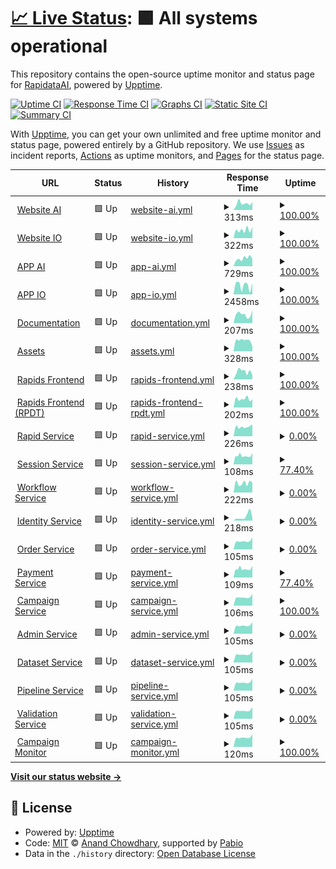 # [📈 Live Status](https://RapidataAI.github.io/upptime): <!--live status--> **🟩 All systems operational**

This repository contains the open-source uptime monitor and status page for [RapidataAI](https://RapidataAI.github.io/upptime), powered by [Upptime](https://github.com/upptime/upptime).

[![Uptime CI](https://github.com/RapidataAI/upptime/workflows/Uptime%20CI/badge.svg)](https://github.com/RapidataAI/upptime/actions?query=workflow%3A%22Uptime+CI%22)
[![Response Time CI](https://github.com/RapidataAI/upptime/workflows/Response%20Time%20CI/badge.svg)](https://github.com/RapidataAI/upptime/actions?query=workflow%3A%22Response+Time+CI%22)
[![Graphs CI](https://github.com/RapidataAI/upptime/workflows/Graphs%20CI/badge.svg)](https://github.com/RapidataAI/upptime/actions?query=workflow%3A%22Graphs+CI%22)
[![Static Site CI](https://github.com/RapidataAI/upptime/workflows/Static%20Site%20CI/badge.svg)](https://github.com/RapidataAI/upptime/actions?query=workflow%3A%22Static+Site+CI%22)
[![Summary CI](https://github.com/RapidataAI/upptime/workflows/Summary%20CI/badge.svg)](https://github.com/RapidataAI/upptime/actions?query=workflow%3A%22Summary+CI%22)

With [Upptime](https://upptime.js.org), you can get your own unlimited and free uptime monitor and status page, powered entirely by a GitHub repository. We use [Issues](https://github.com/RapidataAI/upptime/issues) as incident reports, [Actions](https://github.com/RapidataAI/upptime/actions) as uptime monitors, and [Pages](https://RapidataAI.github.io/upptime) for the status page.

<!--start: status pages-->
<!-- This summary is generated by Upptime (https://github.com/upptime/upptime) -->
<!-- Do not edit this manually, your changes will be overwritten -->
<!-- prettier-ignore -->
| URL | Status | History | Response Time | Uptime |
| --- | ------ | ------- | ------------- | ------ |
| <img alt="" src="https://icons.duckduckgo.com/ip3/www.rapidata.ai.ico" height="13"> [Website AI](https://www.rapidata.ai) | 🟩 Up | [website-ai.yml](https://github.com/RapidataAI/upptime/commits/HEAD/history/website-ai.yml) | <details><summary><img alt="Response time graph" src="./graphs/website-ai/response-time-week.png" height="20"> 313ms</summary><br><a href="https://rapidataai.github.io/upptime/history/website-ai"><img alt="Response time 462" src="https://img.shields.io/endpoint?url=https%3A%2F%2Fraw.githubusercontent.com%2FRapidataAI%2Fupptime%2FHEAD%2Fapi%2Fwebsite-ai%2Fresponse-time.json"></a><br><a href="https://rapidataai.github.io/upptime/history/website-ai"><img alt="24-hour response time 372" src="https://img.shields.io/endpoint?url=https%3A%2F%2Fraw.githubusercontent.com%2FRapidataAI%2Fupptime%2FHEAD%2Fapi%2Fwebsite-ai%2Fresponse-time-day.json"></a><br><a href="https://rapidataai.github.io/upptime/history/website-ai"><img alt="7-day response time 313" src="https://img.shields.io/endpoint?url=https%3A%2F%2Fraw.githubusercontent.com%2FRapidataAI%2Fupptime%2FHEAD%2Fapi%2Fwebsite-ai%2Fresponse-time-week.json"></a><br><a href="https://rapidataai.github.io/upptime/history/website-ai"><img alt="30-day response time 334" src="https://img.shields.io/endpoint?url=https%3A%2F%2Fraw.githubusercontent.com%2FRapidataAI%2Fupptime%2FHEAD%2Fapi%2Fwebsite-ai%2Fresponse-time-month.json"></a><br><a href="https://rapidataai.github.io/upptime/history/website-ai"><img alt="1-year response time 462" src="https://img.shields.io/endpoint?url=https%3A%2F%2Fraw.githubusercontent.com%2FRapidataAI%2Fupptime%2FHEAD%2Fapi%2Fwebsite-ai%2Fresponse-time-year.json"></a></details> | <details><summary><a href="https://rapidataai.github.io/upptime/history/website-ai">100.00%</a></summary><a href="https://rapidataai.github.io/upptime/history/website-ai"><img alt="All-time uptime 99.99%" src="https://img.shields.io/endpoint?url=https%3A%2F%2Fraw.githubusercontent.com%2FRapidataAI%2Fupptime%2FHEAD%2Fapi%2Fwebsite-ai%2Fuptime.json"></a><br><a href="https://rapidataai.github.io/upptime/history/website-ai"><img alt="24-hour uptime 100.00%" src="https://img.shields.io/endpoint?url=https%3A%2F%2Fraw.githubusercontent.com%2FRapidataAI%2Fupptime%2FHEAD%2Fapi%2Fwebsite-ai%2Fuptime-day.json"></a><br><a href="https://rapidataai.github.io/upptime/history/website-ai"><img alt="7-day uptime 100.00%" src="https://img.shields.io/endpoint?url=https%3A%2F%2Fraw.githubusercontent.com%2FRapidataAI%2Fupptime%2FHEAD%2Fapi%2Fwebsite-ai%2Fuptime-week.json"></a><br><a href="https://rapidataai.github.io/upptime/history/website-ai"><img alt="30-day uptime 100.00%" src="https://img.shields.io/endpoint?url=https%3A%2F%2Fraw.githubusercontent.com%2FRapidataAI%2Fupptime%2FHEAD%2Fapi%2Fwebsite-ai%2Fuptime-month.json"></a><br><a href="https://rapidataai.github.io/upptime/history/website-ai"><img alt="1-year uptime 99.99%" src="https://img.shields.io/endpoint?url=https%3A%2F%2Fraw.githubusercontent.com%2FRapidataAI%2Fupptime%2FHEAD%2Fapi%2Fwebsite-ai%2Fuptime-year.json"></a></details>
| <img alt="" src="https://icons.duckduckgo.com/ip3/www.rapidata.io.ico" height="13"> [Website IO](https://www.rapidata.io) | 🟩 Up | [website-io.yml](https://github.com/RapidataAI/upptime/commits/HEAD/history/website-io.yml) | <details><summary><img alt="Response time graph" src="./graphs/website-io/response-time-week.png" height="20"> 322ms</summary><br><a href="https://rapidataai.github.io/upptime/history/website-io"><img alt="Response time 484" src="https://img.shields.io/endpoint?url=https%3A%2F%2Fraw.githubusercontent.com%2FRapidataAI%2Fupptime%2FHEAD%2Fapi%2Fwebsite-io%2Fresponse-time.json"></a><br><a href="https://rapidataai.github.io/upptime/history/website-io"><img alt="24-hour response time 441" src="https://img.shields.io/endpoint?url=https%3A%2F%2Fraw.githubusercontent.com%2FRapidataAI%2Fupptime%2FHEAD%2Fapi%2Fwebsite-io%2Fresponse-time-day.json"></a><br><a href="https://rapidataai.github.io/upptime/history/website-io"><img alt="7-day response time 322" src="https://img.shields.io/endpoint?url=https%3A%2F%2Fraw.githubusercontent.com%2FRapidataAI%2Fupptime%2FHEAD%2Fapi%2Fwebsite-io%2Fresponse-time-week.json"></a><br><a href="https://rapidataai.github.io/upptime/history/website-io"><img alt="30-day response time 371" src="https://img.shields.io/endpoint?url=https%3A%2F%2Fraw.githubusercontent.com%2FRapidataAI%2Fupptime%2FHEAD%2Fapi%2Fwebsite-io%2Fresponse-time-month.json"></a><br><a href="https://rapidataai.github.io/upptime/history/website-io"><img alt="1-year response time 484" src="https://img.shields.io/endpoint?url=https%3A%2F%2Fraw.githubusercontent.com%2FRapidataAI%2Fupptime%2FHEAD%2Fapi%2Fwebsite-io%2Fresponse-time-year.json"></a></details> | <details><summary><a href="https://rapidataai.github.io/upptime/history/website-io">100.00%</a></summary><a href="https://rapidataai.github.io/upptime/history/website-io"><img alt="All-time uptime 99.98%" src="https://img.shields.io/endpoint?url=https%3A%2F%2Fraw.githubusercontent.com%2FRapidataAI%2Fupptime%2FHEAD%2Fapi%2Fwebsite-io%2Fuptime.json"></a><br><a href="https://rapidataai.github.io/upptime/history/website-io"><img alt="24-hour uptime 100.00%" src="https://img.shields.io/endpoint?url=https%3A%2F%2Fraw.githubusercontent.com%2FRapidataAI%2Fupptime%2FHEAD%2Fapi%2Fwebsite-io%2Fuptime-day.json"></a><br><a href="https://rapidataai.github.io/upptime/history/website-io"><img alt="7-day uptime 100.00%" src="https://img.shields.io/endpoint?url=https%3A%2F%2Fraw.githubusercontent.com%2FRapidataAI%2Fupptime%2FHEAD%2Fapi%2Fwebsite-io%2Fuptime-week.json"></a><br><a href="https://rapidataai.github.io/upptime/history/website-io"><img alt="30-day uptime 100.00%" src="https://img.shields.io/endpoint?url=https%3A%2F%2Fraw.githubusercontent.com%2FRapidataAI%2Fupptime%2FHEAD%2Fapi%2Fwebsite-io%2Fuptime-month.json"></a><br><a href="https://rapidataai.github.io/upptime/history/website-io"><img alt="1-year uptime 99.98%" src="https://img.shields.io/endpoint?url=https%3A%2F%2Fraw.githubusercontent.com%2FRapidataAI%2Fupptime%2FHEAD%2Fapi%2Fwebsite-io%2Fuptime-year.json"></a></details>
| <img alt="" src="https://icons.duckduckgo.com/ip3/app.rapidata.ai.ico" height="13"> [APP AI](https://app.rapidata.ai) | 🟩 Up | [app-ai.yml](https://github.com/RapidataAI/upptime/commits/HEAD/history/app-ai.yml) | <details><summary><img alt="Response time graph" src="./graphs/app-ai/response-time-week.png" height="20"> 729ms</summary><br><a href="https://rapidataai.github.io/upptime/history/app-ai"><img alt="Response time 482" src="https://img.shields.io/endpoint?url=https%3A%2F%2Fraw.githubusercontent.com%2FRapidataAI%2Fupptime%2FHEAD%2Fapi%2Fapp-ai%2Fresponse-time.json"></a><br><a href="https://rapidataai.github.io/upptime/history/app-ai"><img alt="24-hour response time 687" src="https://img.shields.io/endpoint?url=https%3A%2F%2Fraw.githubusercontent.com%2FRapidataAI%2Fupptime%2FHEAD%2Fapi%2Fapp-ai%2Fresponse-time-day.json"></a><br><a href="https://rapidataai.github.io/upptime/history/app-ai"><img alt="7-day response time 729" src="https://img.shields.io/endpoint?url=https%3A%2F%2Fraw.githubusercontent.com%2FRapidataAI%2Fupptime%2FHEAD%2Fapi%2Fapp-ai%2Fresponse-time-week.json"></a><br><a href="https://rapidataai.github.io/upptime/history/app-ai"><img alt="30-day response time 744" src="https://img.shields.io/endpoint?url=https%3A%2F%2Fraw.githubusercontent.com%2FRapidataAI%2Fupptime%2FHEAD%2Fapi%2Fapp-ai%2Fresponse-time-month.json"></a><br><a href="https://rapidataai.github.io/upptime/history/app-ai"><img alt="1-year response time 482" src="https://img.shields.io/endpoint?url=https%3A%2F%2Fraw.githubusercontent.com%2FRapidataAI%2Fupptime%2FHEAD%2Fapi%2Fapp-ai%2Fresponse-time-year.json"></a></details> | <details><summary><a href="https://rapidataai.github.io/upptime/history/app-ai">100.00%</a></summary><a href="https://rapidataai.github.io/upptime/history/app-ai"><img alt="All-time uptime 99.99%" src="https://img.shields.io/endpoint?url=https%3A%2F%2Fraw.githubusercontent.com%2FRapidataAI%2Fupptime%2FHEAD%2Fapi%2Fapp-ai%2Fuptime.json"></a><br><a href="https://rapidataai.github.io/upptime/history/app-ai"><img alt="24-hour uptime 100.00%" src="https://img.shields.io/endpoint?url=https%3A%2F%2Fraw.githubusercontent.com%2FRapidataAI%2Fupptime%2FHEAD%2Fapi%2Fapp-ai%2Fuptime-day.json"></a><br><a href="https://rapidataai.github.io/upptime/history/app-ai"><img alt="7-day uptime 100.00%" src="https://img.shields.io/endpoint?url=https%3A%2F%2Fraw.githubusercontent.com%2FRapidataAI%2Fupptime%2FHEAD%2Fapi%2Fapp-ai%2Fuptime-week.json"></a><br><a href="https://rapidataai.github.io/upptime/history/app-ai"><img alt="30-day uptime 100.00%" src="https://img.shields.io/endpoint?url=https%3A%2F%2Fraw.githubusercontent.com%2FRapidataAI%2Fupptime%2FHEAD%2Fapi%2Fapp-ai%2Fuptime-month.json"></a><br><a href="https://rapidataai.github.io/upptime/history/app-ai"><img alt="1-year uptime 99.99%" src="https://img.shields.io/endpoint?url=https%3A%2F%2Fraw.githubusercontent.com%2FRapidataAI%2Fupptime%2FHEAD%2Fapi%2Fapp-ai%2Fuptime-year.json"></a></details>
| <img alt="" src="https://icons.duckduckgo.com/ip3/app.rapidata.io.ico" height="13"> [APP IO](https://app.rapidata.io) | 🟩 Up | [app-io.yml](https://github.com/RapidataAI/upptime/commits/HEAD/history/app-io.yml) | <details><summary><img alt="Response time graph" src="./graphs/app-io/response-time-week.png" height="20"> 2458ms</summary><br><a href="https://rapidataai.github.io/upptime/history/app-io"><img alt="Response time 1295" src="https://img.shields.io/endpoint?url=https%3A%2F%2Fraw.githubusercontent.com%2FRapidataAI%2Fupptime%2FHEAD%2Fapi%2Fapp-io%2Fresponse-time.json"></a><br><a href="https://rapidataai.github.io/upptime/history/app-io"><img alt="24-hour response time 3072" src="https://img.shields.io/endpoint?url=https%3A%2F%2Fraw.githubusercontent.com%2FRapidataAI%2Fupptime%2FHEAD%2Fapi%2Fapp-io%2Fresponse-time-day.json"></a><br><a href="https://rapidataai.github.io/upptime/history/app-io"><img alt="7-day response time 2458" src="https://img.shields.io/endpoint?url=https%3A%2F%2Fraw.githubusercontent.com%2FRapidataAI%2Fupptime%2FHEAD%2Fapi%2Fapp-io%2Fresponse-time-week.json"></a><br><a href="https://rapidataai.github.io/upptime/history/app-io"><img alt="30-day response time 2730" src="https://img.shields.io/endpoint?url=https%3A%2F%2Fraw.githubusercontent.com%2FRapidataAI%2Fupptime%2FHEAD%2Fapi%2Fapp-io%2Fresponse-time-month.json"></a><br><a href="https://rapidataai.github.io/upptime/history/app-io"><img alt="1-year response time 1295" src="https://img.shields.io/endpoint?url=https%3A%2F%2Fraw.githubusercontent.com%2FRapidataAI%2Fupptime%2FHEAD%2Fapi%2Fapp-io%2Fresponse-time-year.json"></a></details> | <details><summary><a href="https://rapidataai.github.io/upptime/history/app-io">100.00%</a></summary><a href="https://rapidataai.github.io/upptime/history/app-io"><img alt="All-time uptime 100.00%" src="https://img.shields.io/endpoint?url=https%3A%2F%2Fraw.githubusercontent.com%2FRapidataAI%2Fupptime%2FHEAD%2Fapi%2Fapp-io%2Fuptime.json"></a><br><a href="https://rapidataai.github.io/upptime/history/app-io"><img alt="24-hour uptime 100.00%" src="https://img.shields.io/endpoint?url=https%3A%2F%2Fraw.githubusercontent.com%2FRapidataAI%2Fupptime%2FHEAD%2Fapi%2Fapp-io%2Fuptime-day.json"></a><br><a href="https://rapidataai.github.io/upptime/history/app-io"><img alt="7-day uptime 100.00%" src="https://img.shields.io/endpoint?url=https%3A%2F%2Fraw.githubusercontent.com%2FRapidataAI%2Fupptime%2FHEAD%2Fapi%2Fapp-io%2Fuptime-week.json"></a><br><a href="https://rapidataai.github.io/upptime/history/app-io"><img alt="30-day uptime 100.00%" src="https://img.shields.io/endpoint?url=https%3A%2F%2Fraw.githubusercontent.com%2FRapidataAI%2Fupptime%2FHEAD%2Fapi%2Fapp-io%2Fuptime-month.json"></a><br><a href="https://rapidataai.github.io/upptime/history/app-io"><img alt="1-year uptime 100.00%" src="https://img.shields.io/endpoint?url=https%3A%2F%2Fraw.githubusercontent.com%2FRapidataAI%2Fupptime%2FHEAD%2Fapi%2Fapp-io%2Fuptime-year.json"></a></details>
| <img alt="" src="https://icons.duckduckgo.com/ip3/docs.rapidata.ai.ico" height="13"> [Documentation](https://docs.rapidata.ai) | 🟩 Up | [documentation.yml](https://github.com/RapidataAI/upptime/commits/HEAD/history/documentation.yml) | <details><summary><img alt="Response time graph" src="./graphs/documentation/response-time-week.png" height="20"> 207ms</summary><br><a href="https://rapidataai.github.io/upptime/history/documentation"><img alt="Response time 212" src="https://img.shields.io/endpoint?url=https%3A%2F%2Fraw.githubusercontent.com%2FRapidataAI%2Fupptime%2FHEAD%2Fapi%2Fdocumentation%2Fresponse-time.json"></a><br><a href="https://rapidataai.github.io/upptime/history/documentation"><img alt="24-hour response time 299" src="https://img.shields.io/endpoint?url=https%3A%2F%2Fraw.githubusercontent.com%2FRapidataAI%2Fupptime%2FHEAD%2Fapi%2Fdocumentation%2Fresponse-time-day.json"></a><br><a href="https://rapidataai.github.io/upptime/history/documentation"><img alt="7-day response time 207" src="https://img.shields.io/endpoint?url=https%3A%2F%2Fraw.githubusercontent.com%2FRapidataAI%2Fupptime%2FHEAD%2Fapi%2Fdocumentation%2Fresponse-time-week.json"></a><br><a href="https://rapidataai.github.io/upptime/history/documentation"><img alt="30-day response time 197" src="https://img.shields.io/endpoint?url=https%3A%2F%2Fraw.githubusercontent.com%2FRapidataAI%2Fupptime%2FHEAD%2Fapi%2Fdocumentation%2Fresponse-time-month.json"></a><br><a href="https://rapidataai.github.io/upptime/history/documentation"><img alt="1-year response time 212" src="https://img.shields.io/endpoint?url=https%3A%2F%2Fraw.githubusercontent.com%2FRapidataAI%2Fupptime%2FHEAD%2Fapi%2Fdocumentation%2Fresponse-time-year.json"></a></details> | <details><summary><a href="https://rapidataai.github.io/upptime/history/documentation">100.00%</a></summary><a href="https://rapidataai.github.io/upptime/history/documentation"><img alt="All-time uptime 100.00%" src="https://img.shields.io/endpoint?url=https%3A%2F%2Fraw.githubusercontent.com%2FRapidataAI%2Fupptime%2FHEAD%2Fapi%2Fdocumentation%2Fuptime.json"></a><br><a href="https://rapidataai.github.io/upptime/history/documentation"><img alt="24-hour uptime 100.00%" src="https://img.shields.io/endpoint?url=https%3A%2F%2Fraw.githubusercontent.com%2FRapidataAI%2Fupptime%2FHEAD%2Fapi%2Fdocumentation%2Fuptime-day.json"></a><br><a href="https://rapidataai.github.io/upptime/history/documentation"><img alt="7-day uptime 100.00%" src="https://img.shields.io/endpoint?url=https%3A%2F%2Fraw.githubusercontent.com%2FRapidataAI%2Fupptime%2FHEAD%2Fapi%2Fdocumentation%2Fuptime-week.json"></a><br><a href="https://rapidataai.github.io/upptime/history/documentation"><img alt="30-day uptime 100.00%" src="https://img.shields.io/endpoint?url=https%3A%2F%2Fraw.githubusercontent.com%2FRapidataAI%2Fupptime%2FHEAD%2Fapi%2Fdocumentation%2Fuptime-month.json"></a><br><a href="https://rapidataai.github.io/upptime/history/documentation"><img alt="1-year uptime 100.00%" src="https://img.shields.io/endpoint?url=https%3A%2F%2Fraw.githubusercontent.com%2FRapidataAI%2Fupptime%2FHEAD%2Fapi%2Fdocumentation%2Fuptime-year.json"></a></details>
| <img alt="" src="https://icons.duckduckgo.com/ip3/assets.rapidata.ai.ico" height="13"> [Assets](https://assets.rapidata.ai) | 🟩 Up | [assets.yml](https://github.com/RapidataAI/upptime/commits/HEAD/history/assets.yml) | <details><summary><img alt="Response time graph" src="./graphs/assets/response-time-week.png" height="20"> 328ms</summary><br><a href="https://rapidataai.github.io/upptime/history/assets"><img alt="Response time 316" src="https://img.shields.io/endpoint?url=https%3A%2F%2Fraw.githubusercontent.com%2FRapidataAI%2Fupptime%2FHEAD%2Fapi%2Fassets%2Fresponse-time.json"></a><br><a href="https://rapidataai.github.io/upptime/history/assets"><img alt="24-hour response time 140" src="https://img.shields.io/endpoint?url=https%3A%2F%2Fraw.githubusercontent.com%2FRapidataAI%2Fupptime%2FHEAD%2Fapi%2Fassets%2Fresponse-time-day.json"></a><br><a href="https://rapidataai.github.io/upptime/history/assets"><img alt="7-day response time 328" src="https://img.shields.io/endpoint?url=https%3A%2F%2Fraw.githubusercontent.com%2FRapidataAI%2Fupptime%2FHEAD%2Fapi%2Fassets%2Fresponse-time-week.json"></a><br><a href="https://rapidataai.github.io/upptime/history/assets"><img alt="30-day response time 297" src="https://img.shields.io/endpoint?url=https%3A%2F%2Fraw.githubusercontent.com%2FRapidataAI%2Fupptime%2FHEAD%2Fapi%2Fassets%2Fresponse-time-month.json"></a><br><a href="https://rapidataai.github.io/upptime/history/assets"><img alt="1-year response time 316" src="https://img.shields.io/endpoint?url=https%3A%2F%2Fraw.githubusercontent.com%2FRapidataAI%2Fupptime%2FHEAD%2Fapi%2Fassets%2Fresponse-time-year.json"></a></details> | <details><summary><a href="https://rapidataai.github.io/upptime/history/assets">100.00%</a></summary><a href="https://rapidataai.github.io/upptime/history/assets"><img alt="All-time uptime 100.00%" src="https://img.shields.io/endpoint?url=https%3A%2F%2Fraw.githubusercontent.com%2FRapidataAI%2Fupptime%2FHEAD%2Fapi%2Fassets%2Fuptime.json"></a><br><a href="https://rapidataai.github.io/upptime/history/assets"><img alt="24-hour uptime 100.00%" src="https://img.shields.io/endpoint?url=https%3A%2F%2Fraw.githubusercontent.com%2FRapidataAI%2Fupptime%2FHEAD%2Fapi%2Fassets%2Fuptime-day.json"></a><br><a href="https://rapidataai.github.io/upptime/history/assets"><img alt="7-day uptime 100.00%" src="https://img.shields.io/endpoint?url=https%3A%2F%2Fraw.githubusercontent.com%2FRapidataAI%2Fupptime%2FHEAD%2Fapi%2Fassets%2Fuptime-week.json"></a><br><a href="https://rapidataai.github.io/upptime/history/assets"><img alt="30-day uptime 100.00%" src="https://img.shields.io/endpoint?url=https%3A%2F%2Fraw.githubusercontent.com%2FRapidataAI%2Fupptime%2FHEAD%2Fapi%2Fassets%2Fuptime-month.json"></a><br><a href="https://rapidataai.github.io/upptime/history/assets"><img alt="1-year uptime 100.00%" src="https://img.shields.io/endpoint?url=https%3A%2F%2Fraw.githubusercontent.com%2FRapidataAI%2Fupptime%2FHEAD%2Fapi%2Fassets%2Fuptime-year.json"></a></details>
| <img alt="" src="https://icons.duckduckgo.com/ip3/rapids.rapidata.ai.ico" height="13"> [Rapids Frontend](https://rapids.rapidata.ai/rapid) | 🟩 Up | [rapids-frontend.yml](https://github.com/RapidataAI/upptime/commits/HEAD/history/rapids-frontend.yml) | <details><summary><img alt="Response time graph" src="./graphs/rapids-frontend/response-time-week.png" height="20"> 238ms</summary><br><a href="https://rapidataai.github.io/upptime/history/rapids-frontend"><img alt="Response time 319" src="https://img.shields.io/endpoint?url=https%3A%2F%2Fraw.githubusercontent.com%2FRapidataAI%2Fupptime%2FHEAD%2Fapi%2Frapids-frontend%2Fresponse-time.json"></a><br><a href="https://rapidataai.github.io/upptime/history/rapids-frontend"><img alt="24-hour response time 132" src="https://img.shields.io/endpoint?url=https%3A%2F%2Fraw.githubusercontent.com%2FRapidataAI%2Fupptime%2FHEAD%2Fapi%2Frapids-frontend%2Fresponse-time-day.json"></a><br><a href="https://rapidataai.github.io/upptime/history/rapids-frontend"><img alt="7-day response time 238" src="https://img.shields.io/endpoint?url=https%3A%2F%2Fraw.githubusercontent.com%2FRapidataAI%2Fupptime%2FHEAD%2Fapi%2Frapids-frontend%2Fresponse-time-week.json"></a><br><a href="https://rapidataai.github.io/upptime/history/rapids-frontend"><img alt="30-day response time 242" src="https://img.shields.io/endpoint?url=https%3A%2F%2Fraw.githubusercontent.com%2FRapidataAI%2Fupptime%2FHEAD%2Fapi%2Frapids-frontend%2Fresponse-time-month.json"></a><br><a href="https://rapidataai.github.io/upptime/history/rapids-frontend"><img alt="1-year response time 319" src="https://img.shields.io/endpoint?url=https%3A%2F%2Fraw.githubusercontent.com%2FRapidataAI%2Fupptime%2FHEAD%2Fapi%2Frapids-frontend%2Fresponse-time-year.json"></a></details> | <details><summary><a href="https://rapidataai.github.io/upptime/history/rapids-frontend">100.00%</a></summary><a href="https://rapidataai.github.io/upptime/history/rapids-frontend"><img alt="All-time uptime 100.00%" src="https://img.shields.io/endpoint?url=https%3A%2F%2Fraw.githubusercontent.com%2FRapidataAI%2Fupptime%2FHEAD%2Fapi%2Frapids-frontend%2Fuptime.json"></a><br><a href="https://rapidataai.github.io/upptime/history/rapids-frontend"><img alt="24-hour uptime 100.00%" src="https://img.shields.io/endpoint?url=https%3A%2F%2Fraw.githubusercontent.com%2FRapidataAI%2Fupptime%2FHEAD%2Fapi%2Frapids-frontend%2Fuptime-day.json"></a><br><a href="https://rapidataai.github.io/upptime/history/rapids-frontend"><img alt="7-day uptime 100.00%" src="https://img.shields.io/endpoint?url=https%3A%2F%2Fraw.githubusercontent.com%2FRapidataAI%2Fupptime%2FHEAD%2Fapi%2Frapids-frontend%2Fuptime-week.json"></a><br><a href="https://rapidataai.github.io/upptime/history/rapids-frontend"><img alt="30-day uptime 100.00%" src="https://img.shields.io/endpoint?url=https%3A%2F%2Fraw.githubusercontent.com%2FRapidataAI%2Fupptime%2FHEAD%2Fapi%2Frapids-frontend%2Fuptime-month.json"></a><br><a href="https://rapidataai.github.io/upptime/history/rapids-frontend"><img alt="1-year uptime 100.00%" src="https://img.shields.io/endpoint?url=https%3A%2F%2Fraw.githubusercontent.com%2FRapidataAI%2Fupptime%2FHEAD%2Fapi%2Frapids-frontend%2Fuptime-year.json"></a></details>
| <img alt="" src="https://icons.duckduckgo.com/ip3/rapids.rpdt.net.ico" height="13"> [Rapids Frontend (RPDT)](https://rapids.rpdt.net/rapid) | 🟩 Up | [rapids-frontend-rpdt.yml](https://github.com/RapidataAI/upptime/commits/HEAD/history/rapids-frontend-rpdt.yml) | <details><summary><img alt="Response time graph" src="./graphs/rapids-frontend-rpdt/response-time-week.png" height="20"> 202ms</summary><br><a href="https://rapidataai.github.io/upptime/history/rapids-frontend-rpdt"><img alt="Response time 226" src="https://img.shields.io/endpoint?url=https%3A%2F%2Fraw.githubusercontent.com%2FRapidataAI%2Fupptime%2FHEAD%2Fapi%2Frapids-frontend-rpdt%2Fresponse-time.json"></a><br><a href="https://rapidataai.github.io/upptime/history/rapids-frontend-rpdt"><img alt="24-hour response time 194" src="https://img.shields.io/endpoint?url=https%3A%2F%2Fraw.githubusercontent.com%2FRapidataAI%2Fupptime%2FHEAD%2Fapi%2Frapids-frontend-rpdt%2Fresponse-time-day.json"></a><br><a href="https://rapidataai.github.io/upptime/history/rapids-frontend-rpdt"><img alt="7-day response time 202" src="https://img.shields.io/endpoint?url=https%3A%2F%2Fraw.githubusercontent.com%2FRapidataAI%2Fupptime%2FHEAD%2Fapi%2Frapids-frontend-rpdt%2Fresponse-time-week.json"></a><br><a href="https://rapidataai.github.io/upptime/history/rapids-frontend-rpdt"><img alt="30-day response time 201" src="https://img.shields.io/endpoint?url=https%3A%2F%2Fraw.githubusercontent.com%2FRapidataAI%2Fupptime%2FHEAD%2Fapi%2Frapids-frontend-rpdt%2Fresponse-time-month.json"></a><br><a href="https://rapidataai.github.io/upptime/history/rapids-frontend-rpdt"><img alt="1-year response time 226" src="https://img.shields.io/endpoint?url=https%3A%2F%2Fraw.githubusercontent.com%2FRapidataAI%2Fupptime%2FHEAD%2Fapi%2Frapids-frontend-rpdt%2Fresponse-time-year.json"></a></details> | <details><summary><a href="https://rapidataai.github.io/upptime/history/rapids-frontend-rpdt">100.00%</a></summary><a href="https://rapidataai.github.io/upptime/history/rapids-frontend-rpdt"><img alt="All-time uptime 100.00%" src="https://img.shields.io/endpoint?url=https%3A%2F%2Fraw.githubusercontent.com%2FRapidataAI%2Fupptime%2FHEAD%2Fapi%2Frapids-frontend-rpdt%2Fuptime.json"></a><br><a href="https://rapidataai.github.io/upptime/history/rapids-frontend-rpdt"><img alt="24-hour uptime 100.00%" src="https://img.shields.io/endpoint?url=https%3A%2F%2Fraw.githubusercontent.com%2FRapidataAI%2Fupptime%2FHEAD%2Fapi%2Frapids-frontend-rpdt%2Fuptime-day.json"></a><br><a href="https://rapidataai.github.io/upptime/history/rapids-frontend-rpdt"><img alt="7-day uptime 100.00%" src="https://img.shields.io/endpoint?url=https%3A%2F%2Fraw.githubusercontent.com%2FRapidataAI%2Fupptime%2FHEAD%2Fapi%2Frapids-frontend-rpdt%2Fuptime-week.json"></a><br><a href="https://rapidataai.github.io/upptime/history/rapids-frontend-rpdt"><img alt="30-day uptime 100.00%" src="https://img.shields.io/endpoint?url=https%3A%2F%2Fraw.githubusercontent.com%2FRapidataAI%2Fupptime%2FHEAD%2Fapi%2Frapids-frontend-rpdt%2Fuptime-month.json"></a><br><a href="https://rapidataai.github.io/upptime/history/rapids-frontend-rpdt"><img alt="1-year uptime 100.00%" src="https://img.shields.io/endpoint?url=https%3A%2F%2Fraw.githubusercontent.com%2FRapidataAI%2Fupptime%2FHEAD%2Fapi%2Frapids-frontend-rpdt%2Fuptime-year.json"></a></details>
| <img alt="" src="https://icons.duckduckgo.com/ip3/api.rpdt.net.ico" height="13"> [Rapid Service](https://api.rpdt.net/Rapid/health) | 🟩 Up | [rapid-service.yml](https://github.com/RapidataAI/upptime/commits/HEAD/history/rapid-service.yml) | <details><summary><img alt="Response time graph" src="./graphs/rapid-service/response-time-week.png" height="20"> 226ms</summary><br><a href="https://rapidataai.github.io/upptime/history/rapid-service"><img alt="Response time 409" src="https://img.shields.io/endpoint?url=https%3A%2F%2Fraw.githubusercontent.com%2FRapidataAI%2Fupptime%2FHEAD%2Fapi%2Frapid-service%2Fresponse-time.json"></a><br><a href="https://rapidataai.github.io/upptime/history/rapid-service"><img alt="24-hour response time 280" src="https://img.shields.io/endpoint?url=https%3A%2F%2Fraw.githubusercontent.com%2FRapidataAI%2Fupptime%2FHEAD%2Fapi%2Frapid-service%2Fresponse-time-day.json"></a><br><a href="https://rapidataai.github.io/upptime/history/rapid-service"><img alt="7-day response time 226" src="https://img.shields.io/endpoint?url=https%3A%2F%2Fraw.githubusercontent.com%2FRapidataAI%2Fupptime%2FHEAD%2Fapi%2Frapid-service%2Fresponse-time-week.json"></a><br><a href="https://rapidataai.github.io/upptime/history/rapid-service"><img alt="30-day response time 232" src="https://img.shields.io/endpoint?url=https%3A%2F%2Fraw.githubusercontent.com%2FRapidataAI%2Fupptime%2FHEAD%2Fapi%2Frapid-service%2Fresponse-time-month.json"></a><br><a href="https://rapidataai.github.io/upptime/history/rapid-service"><img alt="1-year response time 409" src="https://img.shields.io/endpoint?url=https%3A%2F%2Fraw.githubusercontent.com%2FRapidataAI%2Fupptime%2FHEAD%2Fapi%2Frapid-service%2Fresponse-time-year.json"></a></details> | <details><summary><a href="https://rapidataai.github.io/upptime/history/rapid-service">0.00%</a></summary><a href="https://rapidataai.github.io/upptime/history/rapid-service"><img alt="All-time uptime 78.35%" src="https://img.shields.io/endpoint?url=https%3A%2F%2Fraw.githubusercontent.com%2FRapidataAI%2Fupptime%2FHEAD%2Fapi%2Frapid-service%2Fuptime.json"></a><br><a href="https://rapidataai.github.io/upptime/history/rapid-service"><img alt="24-hour uptime 0.00%" src="https://img.shields.io/endpoint?url=https%3A%2F%2Fraw.githubusercontent.com%2FRapidataAI%2Fupptime%2FHEAD%2Fapi%2Frapid-service%2Fuptime-day.json"></a><br><a href="https://rapidataai.github.io/upptime/history/rapid-service"><img alt="7-day uptime 0.00%" src="https://img.shields.io/endpoint?url=https%3A%2F%2Fraw.githubusercontent.com%2FRapidataAI%2Fupptime%2FHEAD%2Fapi%2Frapid-service%2Fuptime-week.json"></a><br><a href="https://rapidataai.github.io/upptime/history/rapid-service"><img alt="30-day uptime 9.45%" src="https://img.shields.io/endpoint?url=https%3A%2F%2Fraw.githubusercontent.com%2FRapidataAI%2Fupptime%2FHEAD%2Fapi%2Frapid-service%2Fuptime-month.json"></a><br><a href="https://rapidataai.github.io/upptime/history/rapid-service"><img alt="1-year uptime 78.35%" src="https://img.shields.io/endpoint?url=https%3A%2F%2Fraw.githubusercontent.com%2FRapidataAI%2Fupptime%2FHEAD%2Fapi%2Frapid-service%2Fuptime-year.json"></a></details>
| <img alt="" src="https://icons.duckduckgo.com/ip3/api.rpdt.net.ico" height="13"> [Session Service](https://api.rpdt.net/Session/health) | 🟩 Up | [session-service.yml](https://github.com/RapidataAI/upptime/commits/HEAD/history/session-service.yml) | <details><summary><img alt="Response time graph" src="./graphs/session-service/response-time-week.png" height="20"> 108ms</summary><br><a href="https://rapidataai.github.io/upptime/history/session-service"><img alt="Response time 182" src="https://img.shields.io/endpoint?url=https%3A%2F%2Fraw.githubusercontent.com%2FRapidataAI%2Fupptime%2FHEAD%2Fapi%2Fsession-service%2Fresponse-time.json"></a><br><a href="https://rapidataai.github.io/upptime/history/session-service"><img alt="24-hour response time 145" src="https://img.shields.io/endpoint?url=https%3A%2F%2Fraw.githubusercontent.com%2FRapidataAI%2Fupptime%2FHEAD%2Fapi%2Fsession-service%2Fresponse-time-day.json"></a><br><a href="https://rapidataai.github.io/upptime/history/session-service"><img alt="7-day response time 108" src="https://img.shields.io/endpoint?url=https%3A%2F%2Fraw.githubusercontent.com%2FRapidataAI%2Fupptime%2FHEAD%2Fapi%2Fsession-service%2Fresponse-time-week.json"></a><br><a href="https://rapidataai.github.io/upptime/history/session-service"><img alt="30-day response time 110" src="https://img.shields.io/endpoint?url=https%3A%2F%2Fraw.githubusercontent.com%2FRapidataAI%2Fupptime%2FHEAD%2Fapi%2Fsession-service%2Fresponse-time-month.json"></a><br><a href="https://rapidataai.github.io/upptime/history/session-service"><img alt="1-year response time 182" src="https://img.shields.io/endpoint?url=https%3A%2F%2Fraw.githubusercontent.com%2FRapidataAI%2Fupptime%2FHEAD%2Fapi%2Fsession-service%2Fresponse-time-year.json"></a></details> | <details><summary><a href="https://rapidataai.github.io/upptime/history/session-service">77.40%</a></summary><a href="https://rapidataai.github.io/upptime/history/session-service"><img alt="All-time uptime 82.63%" src="https://img.shields.io/endpoint?url=https%3A%2F%2Fraw.githubusercontent.com%2FRapidataAI%2Fupptime%2FHEAD%2Fapi%2Fsession-service%2Fuptime.json"></a><br><a href="https://rapidataai.github.io/upptime/history/session-service"><img alt="24-hour uptime 100.00%" src="https://img.shields.io/endpoint?url=https%3A%2F%2Fraw.githubusercontent.com%2FRapidataAI%2Fupptime%2FHEAD%2Fapi%2Fsession-service%2Fuptime-day.json"></a><br><a href="https://rapidataai.github.io/upptime/history/session-service"><img alt="7-day uptime 77.40%" src="https://img.shields.io/endpoint?url=https%3A%2F%2Fraw.githubusercontent.com%2FRapidataAI%2Fupptime%2FHEAD%2Fapi%2Fsession-service%2Fuptime-week.json"></a><br><a href="https://rapidataai.github.io/upptime/history/session-service"><img alt="30-day uptime 27.26%" src="https://img.shields.io/endpoint?url=https%3A%2F%2Fraw.githubusercontent.com%2FRapidataAI%2Fupptime%2FHEAD%2Fapi%2Fsession-service%2Fuptime-month.json"></a><br><a href="https://rapidataai.github.io/upptime/history/session-service"><img alt="1-year uptime 82.63%" src="https://img.shields.io/endpoint?url=https%3A%2F%2Fraw.githubusercontent.com%2FRapidataAI%2Fupptime%2FHEAD%2Fapi%2Fsession-service%2Fuptime-year.json"></a></details>
| <img alt="" src="https://icons.duckduckgo.com/ip3/api.rapidata.ai.ico" height="13"> [Workflow Service](https://api.rapidata.ai/Workflow/health) | 🟩 Up | [workflow-service.yml](https://github.com/RapidataAI/upptime/commits/HEAD/history/workflow-service.yml) | <details><summary><img alt="Response time graph" src="./graphs/workflow-service/response-time-week.png" height="20"> 222ms</summary><br><a href="https://rapidataai.github.io/upptime/history/workflow-service"><img alt="Response time 383" src="https://img.shields.io/endpoint?url=https%3A%2F%2Fraw.githubusercontent.com%2FRapidataAI%2Fupptime%2FHEAD%2Fapi%2Fworkflow-service%2Fresponse-time.json"></a><br><a href="https://rapidataai.github.io/upptime/history/workflow-service"><img alt="24-hour response time 227" src="https://img.shields.io/endpoint?url=https%3A%2F%2Fraw.githubusercontent.com%2FRapidataAI%2Fupptime%2FHEAD%2Fapi%2Fworkflow-service%2Fresponse-time-day.json"></a><br><a href="https://rapidataai.github.io/upptime/history/workflow-service"><img alt="7-day response time 222" src="https://img.shields.io/endpoint?url=https%3A%2F%2Fraw.githubusercontent.com%2FRapidataAI%2Fupptime%2FHEAD%2Fapi%2Fworkflow-service%2Fresponse-time-week.json"></a><br><a href="https://rapidataai.github.io/upptime/history/workflow-service"><img alt="30-day response time 246" src="https://img.shields.io/endpoint?url=https%3A%2F%2Fraw.githubusercontent.com%2FRapidataAI%2Fupptime%2FHEAD%2Fapi%2Fworkflow-service%2Fresponse-time-month.json"></a><br><a href="https://rapidataai.github.io/upptime/history/workflow-service"><img alt="1-year response time 383" src="https://img.shields.io/endpoint?url=https%3A%2F%2Fraw.githubusercontent.com%2FRapidataAI%2Fupptime%2FHEAD%2Fapi%2Fworkflow-service%2Fresponse-time-year.json"></a></details> | <details><summary><a href="https://rapidataai.github.io/upptime/history/workflow-service">0.00%</a></summary><a href="https://rapidataai.github.io/upptime/history/workflow-service"><img alt="All-time uptime 78.37%" src="https://img.shields.io/endpoint?url=https%3A%2F%2Fraw.githubusercontent.com%2FRapidataAI%2Fupptime%2FHEAD%2Fapi%2Fworkflow-service%2Fuptime.json"></a><br><a href="https://rapidataai.github.io/upptime/history/workflow-service"><img alt="24-hour uptime 0.00%" src="https://img.shields.io/endpoint?url=https%3A%2F%2Fraw.githubusercontent.com%2FRapidataAI%2Fupptime%2FHEAD%2Fapi%2Fworkflow-service%2Fuptime-day.json"></a><br><a href="https://rapidataai.github.io/upptime/history/workflow-service"><img alt="7-day uptime 0.00%" src="https://img.shields.io/endpoint?url=https%3A%2F%2Fraw.githubusercontent.com%2FRapidataAI%2Fupptime%2FHEAD%2Fapi%2Fworkflow-service%2Fuptime-week.json"></a><br><a href="https://rapidataai.github.io/upptime/history/workflow-service"><img alt="30-day uptime 9.45%" src="https://img.shields.io/endpoint?url=https%3A%2F%2Fraw.githubusercontent.com%2FRapidataAI%2Fupptime%2FHEAD%2Fapi%2Fworkflow-service%2Fuptime-month.json"></a><br><a href="https://rapidataai.github.io/upptime/history/workflow-service"><img alt="1-year uptime 78.37%" src="https://img.shields.io/endpoint?url=https%3A%2F%2Fraw.githubusercontent.com%2FRapidataAI%2Fupptime%2FHEAD%2Fapi%2Fworkflow-service%2Fuptime-year.json"></a></details>
| <img alt="" src="https://icons.duckduckgo.com/ip3/api.rapidata.ai.ico" height="13"> [Identity Service](https://api.rapidata.ai/Identity/health) | 🟩 Up | [identity-service.yml](https://github.com/RapidataAI/upptime/commits/HEAD/history/identity-service.yml) | <details><summary><img alt="Response time graph" src="./graphs/identity-service/response-time-week.png" height="20"> 218ms</summary><br><a href="https://rapidataai.github.io/upptime/history/identity-service"><img alt="Response time 162" src="https://img.shields.io/endpoint?url=https%3A%2F%2Fraw.githubusercontent.com%2FRapidataAI%2Fupptime%2FHEAD%2Fapi%2Fidentity-service%2Fresponse-time.json"></a><br><a href="https://rapidataai.github.io/upptime/history/identity-service"><img alt="24-hour response time 150" src="https://img.shields.io/endpoint?url=https%3A%2F%2Fraw.githubusercontent.com%2FRapidataAI%2Fupptime%2FHEAD%2Fapi%2Fidentity-service%2Fresponse-time-day.json"></a><br><a href="https://rapidataai.github.io/upptime/history/identity-service"><img alt="7-day response time 218" src="https://img.shields.io/endpoint?url=https%3A%2F%2Fraw.githubusercontent.com%2FRapidataAI%2Fupptime%2FHEAD%2Fapi%2Fidentity-service%2Fresponse-time-week.json"></a><br><a href="https://rapidataai.github.io/upptime/history/identity-service"><img alt="30-day response time 191" src="https://img.shields.io/endpoint?url=https%3A%2F%2Fraw.githubusercontent.com%2FRapidataAI%2Fupptime%2FHEAD%2Fapi%2Fidentity-service%2Fresponse-time-month.json"></a><br><a href="https://rapidataai.github.io/upptime/history/identity-service"><img alt="1-year response time 162" src="https://img.shields.io/endpoint?url=https%3A%2F%2Fraw.githubusercontent.com%2FRapidataAI%2Fupptime%2FHEAD%2Fapi%2Fidentity-service%2Fresponse-time-year.json"></a></details> | <details><summary><a href="https://rapidataai.github.io/upptime/history/identity-service">0.00%</a></summary><a href="https://rapidataai.github.io/upptime/history/identity-service"><img alt="All-time uptime 78.37%" src="https://img.shields.io/endpoint?url=https%3A%2F%2Fraw.githubusercontent.com%2FRapidataAI%2Fupptime%2FHEAD%2Fapi%2Fidentity-service%2Fuptime.json"></a><br><a href="https://rapidataai.github.io/upptime/history/identity-service"><img alt="24-hour uptime 0.00%" src="https://img.shields.io/endpoint?url=https%3A%2F%2Fraw.githubusercontent.com%2FRapidataAI%2Fupptime%2FHEAD%2Fapi%2Fidentity-service%2Fuptime-day.json"></a><br><a href="https://rapidataai.github.io/upptime/history/identity-service"><img alt="7-day uptime 0.00%" src="https://img.shields.io/endpoint?url=https%3A%2F%2Fraw.githubusercontent.com%2FRapidataAI%2Fupptime%2FHEAD%2Fapi%2Fidentity-service%2Fuptime-week.json"></a><br><a href="https://rapidataai.github.io/upptime/history/identity-service"><img alt="30-day uptime 9.45%" src="https://img.shields.io/endpoint?url=https%3A%2F%2Fraw.githubusercontent.com%2FRapidataAI%2Fupptime%2FHEAD%2Fapi%2Fidentity-service%2Fuptime-month.json"></a><br><a href="https://rapidataai.github.io/upptime/history/identity-service"><img alt="1-year uptime 78.37%" src="https://img.shields.io/endpoint?url=https%3A%2F%2Fraw.githubusercontent.com%2FRapidataAI%2Fupptime%2FHEAD%2Fapi%2Fidentity-service%2Fuptime-year.json"></a></details>
| <img alt="" src="https://icons.duckduckgo.com/ip3/api.rapidata.ai.ico" height="13"> [Order Service](https://api.rapidata.ai/Order/health) | 🟩 Up | [order-service.yml](https://github.com/RapidataAI/upptime/commits/HEAD/history/order-service.yml) | <details><summary><img alt="Response time graph" src="./graphs/order-service/response-time-week.png" height="20"> 105ms</summary><br><a href="https://rapidataai.github.io/upptime/history/order-service"><img alt="Response time 116" src="https://img.shields.io/endpoint?url=https%3A%2F%2Fraw.githubusercontent.com%2FRapidataAI%2Fupptime%2FHEAD%2Fapi%2Forder-service%2Fresponse-time.json"></a><br><a href="https://rapidataai.github.io/upptime/history/order-service"><img alt="24-hour response time 148" src="https://img.shields.io/endpoint?url=https%3A%2F%2Fraw.githubusercontent.com%2FRapidataAI%2Fupptime%2FHEAD%2Fapi%2Forder-service%2Fresponse-time-day.json"></a><br><a href="https://rapidataai.github.io/upptime/history/order-service"><img alt="7-day response time 105" src="https://img.shields.io/endpoint?url=https%3A%2F%2Fraw.githubusercontent.com%2FRapidataAI%2Fupptime%2FHEAD%2Fapi%2Forder-service%2Fresponse-time-week.json"></a><br><a href="https://rapidataai.github.io/upptime/history/order-service"><img alt="30-day response time 110" src="https://img.shields.io/endpoint?url=https%3A%2F%2Fraw.githubusercontent.com%2FRapidataAI%2Fupptime%2FHEAD%2Fapi%2Forder-service%2Fresponse-time-month.json"></a><br><a href="https://rapidataai.github.io/upptime/history/order-service"><img alt="1-year response time 116" src="https://img.shields.io/endpoint?url=https%3A%2F%2Fraw.githubusercontent.com%2FRapidataAI%2Fupptime%2FHEAD%2Fapi%2Forder-service%2Fresponse-time-year.json"></a></details> | <details><summary><a href="https://rapidataai.github.io/upptime/history/order-service">0.00%</a></summary><a href="https://rapidataai.github.io/upptime/history/order-service"><img alt="All-time uptime 78.35%" src="https://img.shields.io/endpoint?url=https%3A%2F%2Fraw.githubusercontent.com%2FRapidataAI%2Fupptime%2FHEAD%2Fapi%2Forder-service%2Fuptime.json"></a><br><a href="https://rapidataai.github.io/upptime/history/order-service"><img alt="24-hour uptime 0.00%" src="https://img.shields.io/endpoint?url=https%3A%2F%2Fraw.githubusercontent.com%2FRapidataAI%2Fupptime%2FHEAD%2Fapi%2Forder-service%2Fuptime-day.json"></a><br><a href="https://rapidataai.github.io/upptime/history/order-service"><img alt="7-day uptime 0.00%" src="https://img.shields.io/endpoint?url=https%3A%2F%2Fraw.githubusercontent.com%2FRapidataAI%2Fupptime%2FHEAD%2Fapi%2Forder-service%2Fuptime-week.json"></a><br><a href="https://rapidataai.github.io/upptime/history/order-service"><img alt="30-day uptime 9.45%" src="https://img.shields.io/endpoint?url=https%3A%2F%2Fraw.githubusercontent.com%2FRapidataAI%2Fupptime%2FHEAD%2Fapi%2Forder-service%2Fuptime-month.json"></a><br><a href="https://rapidataai.github.io/upptime/history/order-service"><img alt="1-year uptime 78.35%" src="https://img.shields.io/endpoint?url=https%3A%2F%2Fraw.githubusercontent.com%2FRapidataAI%2Fupptime%2FHEAD%2Fapi%2Forder-service%2Fuptime-year.json"></a></details>
| <img alt="" src="https://icons.duckduckgo.com/ip3/api.rapidata.ai.ico" height="13"> [Payment Service](https://api.rapidata.ai/Payment/health) | 🟩 Up | [payment-service.yml](https://github.com/RapidataAI/upptime/commits/HEAD/history/payment-service.yml) | <details><summary><img alt="Response time graph" src="./graphs/payment-service/response-time-week.png" height="20"> 109ms</summary><br><a href="https://rapidataai.github.io/upptime/history/payment-service"><img alt="Response time 116" src="https://img.shields.io/endpoint?url=https%3A%2F%2Fraw.githubusercontent.com%2FRapidataAI%2Fupptime%2FHEAD%2Fapi%2Fpayment-service%2Fresponse-time.json"></a><br><a href="https://rapidataai.github.io/upptime/history/payment-service"><img alt="24-hour response time 146" src="https://img.shields.io/endpoint?url=https%3A%2F%2Fraw.githubusercontent.com%2FRapidataAI%2Fupptime%2FHEAD%2Fapi%2Fpayment-service%2Fresponse-time-day.json"></a><br><a href="https://rapidataai.github.io/upptime/history/payment-service"><img alt="7-day response time 109" src="https://img.shields.io/endpoint?url=https%3A%2F%2Fraw.githubusercontent.com%2FRapidataAI%2Fupptime%2FHEAD%2Fapi%2Fpayment-service%2Fresponse-time-week.json"></a><br><a href="https://rapidataai.github.io/upptime/history/payment-service"><img alt="30-day response time 111" src="https://img.shields.io/endpoint?url=https%3A%2F%2Fraw.githubusercontent.com%2FRapidataAI%2Fupptime%2FHEAD%2Fapi%2Fpayment-service%2Fresponse-time-month.json"></a><br><a href="https://rapidataai.github.io/upptime/history/payment-service"><img alt="1-year response time 116" src="https://img.shields.io/endpoint?url=https%3A%2F%2Fraw.githubusercontent.com%2FRapidataAI%2Fupptime%2FHEAD%2Fapi%2Fpayment-service%2Fresponse-time-year.json"></a></details> | <details><summary><a href="https://rapidataai.github.io/upptime/history/payment-service">77.40%</a></summary><a href="https://rapidataai.github.io/upptime/history/payment-service"><img alt="All-time uptime 82.63%" src="https://img.shields.io/endpoint?url=https%3A%2F%2Fraw.githubusercontent.com%2FRapidataAI%2Fupptime%2FHEAD%2Fapi%2Fpayment-service%2Fuptime.json"></a><br><a href="https://rapidataai.github.io/upptime/history/payment-service"><img alt="24-hour uptime 100.00%" src="https://img.shields.io/endpoint?url=https%3A%2F%2Fraw.githubusercontent.com%2FRapidataAI%2Fupptime%2FHEAD%2Fapi%2Fpayment-service%2Fuptime-day.json"></a><br><a href="https://rapidataai.github.io/upptime/history/payment-service"><img alt="7-day uptime 77.40%" src="https://img.shields.io/endpoint?url=https%3A%2F%2Fraw.githubusercontent.com%2FRapidataAI%2Fupptime%2FHEAD%2Fapi%2Fpayment-service%2Fuptime-week.json"></a><br><a href="https://rapidataai.github.io/upptime/history/payment-service"><img alt="30-day uptime 27.26%" src="https://img.shields.io/endpoint?url=https%3A%2F%2Fraw.githubusercontent.com%2FRapidataAI%2Fupptime%2FHEAD%2Fapi%2Fpayment-service%2Fuptime-month.json"></a><br><a href="https://rapidataai.github.io/upptime/history/payment-service"><img alt="1-year uptime 82.63%" src="https://img.shields.io/endpoint?url=https%3A%2F%2Fraw.githubusercontent.com%2FRapidataAI%2Fupptime%2FHEAD%2Fapi%2Fpayment-service%2Fuptime-year.json"></a></details>
| <img alt="" src="https://icons.duckduckgo.com/ip3/api.rapidata.ai.ico" height="13"> [Campaign Service](https://api.rapidata.ai/Campaign/health) | 🟩 Up | [campaign-service.yml](https://github.com/RapidataAI/upptime/commits/HEAD/history/campaign-service.yml) | <details><summary><img alt="Response time graph" src="./graphs/campaign-service/response-time-week.png" height="20"> 106ms</summary><br><a href="https://rapidataai.github.io/upptime/history/campaign-service"><img alt="Response time 116" src="https://img.shields.io/endpoint?url=https%3A%2F%2Fraw.githubusercontent.com%2FRapidataAI%2Fupptime%2FHEAD%2Fapi%2Fcampaign-service%2Fresponse-time.json"></a><br><a href="https://rapidataai.github.io/upptime/history/campaign-service"><img alt="24-hour response time 146" src="https://img.shields.io/endpoint?url=https%3A%2F%2Fraw.githubusercontent.com%2FRapidataAI%2Fupptime%2FHEAD%2Fapi%2Fcampaign-service%2Fresponse-time-day.json"></a><br><a href="https://rapidataai.github.io/upptime/history/campaign-service"><img alt="7-day response time 106" src="https://img.shields.io/endpoint?url=https%3A%2F%2Fraw.githubusercontent.com%2FRapidataAI%2Fupptime%2FHEAD%2Fapi%2Fcampaign-service%2Fresponse-time-week.json"></a><br><a href="https://rapidataai.github.io/upptime/history/campaign-service"><img alt="30-day response time 110" src="https://img.shields.io/endpoint?url=https%3A%2F%2Fraw.githubusercontent.com%2FRapidataAI%2Fupptime%2FHEAD%2Fapi%2Fcampaign-service%2Fresponse-time-month.json"></a><br><a href="https://rapidataai.github.io/upptime/history/campaign-service"><img alt="1-year response time 116" src="https://img.shields.io/endpoint?url=https%3A%2F%2Fraw.githubusercontent.com%2FRapidataAI%2Fupptime%2FHEAD%2Fapi%2Fcampaign-service%2Fresponse-time-year.json"></a></details> | <details><summary><a href="https://rapidataai.github.io/upptime/history/campaign-service">100.00%</a></summary><a href="https://rapidataai.github.io/upptime/history/campaign-service"><img alt="All-time uptime 88.18%" src="https://img.shields.io/endpoint?url=https%3A%2F%2Fraw.githubusercontent.com%2FRapidataAI%2Fupptime%2FHEAD%2Fapi%2Fcampaign-service%2Fuptime.json"></a><br><a href="https://rapidataai.github.io/upptime/history/campaign-service"><img alt="24-hour uptime 100.00%" src="https://img.shields.io/endpoint?url=https%3A%2F%2Fraw.githubusercontent.com%2FRapidataAI%2Fupptime%2FHEAD%2Fapi%2Fcampaign-service%2Fuptime-day.json"></a><br><a href="https://rapidataai.github.io/upptime/history/campaign-service"><img alt="7-day uptime 100.00%" src="https://img.shields.io/endpoint?url=https%3A%2F%2Fraw.githubusercontent.com%2FRapidataAI%2Fupptime%2FHEAD%2Fapi%2Fcampaign-service%2Fuptime-week.json"></a><br><a href="https://rapidataai.github.io/upptime/history/campaign-service"><img alt="30-day uptime 50.54%" src="https://img.shields.io/endpoint?url=https%3A%2F%2Fraw.githubusercontent.com%2FRapidataAI%2Fupptime%2FHEAD%2Fapi%2Fcampaign-service%2Fuptime-month.json"></a><br><a href="https://rapidataai.github.io/upptime/history/campaign-service"><img alt="1-year uptime 88.18%" src="https://img.shields.io/endpoint?url=https%3A%2F%2Fraw.githubusercontent.com%2FRapidataAI%2Fupptime%2FHEAD%2Fapi%2Fcampaign-service%2Fuptime-year.json"></a></details>
| <img alt="" src="https://icons.duckduckgo.com/ip3/api.rapidata.ai.ico" height="13"> [Admin Service](https://api.rapidata.ai/Admin/health) | 🟩 Up | [admin-service.yml](https://github.com/RapidataAI/upptime/commits/HEAD/history/admin-service.yml) | <details><summary><img alt="Response time graph" src="./graphs/admin-service/response-time-week.png" height="20"> 105ms</summary><br><a href="https://rapidataai.github.io/upptime/history/admin-service"><img alt="Response time 116" src="https://img.shields.io/endpoint?url=https%3A%2F%2Fraw.githubusercontent.com%2FRapidataAI%2Fupptime%2FHEAD%2Fapi%2Fadmin-service%2Fresponse-time.json"></a><br><a href="https://rapidataai.github.io/upptime/history/admin-service"><img alt="24-hour response time 146" src="https://img.shields.io/endpoint?url=https%3A%2F%2Fraw.githubusercontent.com%2FRapidataAI%2Fupptime%2FHEAD%2Fapi%2Fadmin-service%2Fresponse-time-day.json"></a><br><a href="https://rapidataai.github.io/upptime/history/admin-service"><img alt="7-day response time 105" src="https://img.shields.io/endpoint?url=https%3A%2F%2Fraw.githubusercontent.com%2FRapidataAI%2Fupptime%2FHEAD%2Fapi%2Fadmin-service%2Fresponse-time-week.json"></a><br><a href="https://rapidataai.github.io/upptime/history/admin-service"><img alt="30-day response time 111" src="https://img.shields.io/endpoint?url=https%3A%2F%2Fraw.githubusercontent.com%2FRapidataAI%2Fupptime%2FHEAD%2Fapi%2Fadmin-service%2Fresponse-time-month.json"></a><br><a href="https://rapidataai.github.io/upptime/history/admin-service"><img alt="1-year response time 116" src="https://img.shields.io/endpoint?url=https%3A%2F%2Fraw.githubusercontent.com%2FRapidataAI%2Fupptime%2FHEAD%2Fapi%2Fadmin-service%2Fresponse-time-year.json"></a></details> | <details><summary><a href="https://rapidataai.github.io/upptime/history/admin-service">0.00%</a></summary><a href="https://rapidataai.github.io/upptime/history/admin-service"><img alt="All-time uptime 78.38%" src="https://img.shields.io/endpoint?url=https%3A%2F%2Fraw.githubusercontent.com%2FRapidataAI%2Fupptime%2FHEAD%2Fapi%2Fadmin-service%2Fuptime.json"></a><br><a href="https://rapidataai.github.io/upptime/history/admin-service"><img alt="24-hour uptime 0.00%" src="https://img.shields.io/endpoint?url=https%3A%2F%2Fraw.githubusercontent.com%2FRapidataAI%2Fupptime%2FHEAD%2Fapi%2Fadmin-service%2Fuptime-day.json"></a><br><a href="https://rapidataai.github.io/upptime/history/admin-service"><img alt="7-day uptime 0.00%" src="https://img.shields.io/endpoint?url=https%3A%2F%2Fraw.githubusercontent.com%2FRapidataAI%2Fupptime%2FHEAD%2Fapi%2Fadmin-service%2Fuptime-week.json"></a><br><a href="https://rapidataai.github.io/upptime/history/admin-service"><img alt="30-day uptime 9.45%" src="https://img.shields.io/endpoint?url=https%3A%2F%2Fraw.githubusercontent.com%2FRapidataAI%2Fupptime%2FHEAD%2Fapi%2Fadmin-service%2Fuptime-month.json"></a><br><a href="https://rapidataai.github.io/upptime/history/admin-service"><img alt="1-year uptime 78.38%" src="https://img.shields.io/endpoint?url=https%3A%2F%2Fraw.githubusercontent.com%2FRapidataAI%2Fupptime%2FHEAD%2Fapi%2Fadmin-service%2Fuptime-year.json"></a></details>
| <img alt="" src="https://icons.duckduckgo.com/ip3/api.rapidata.ai.ico" height="13"> [Dataset Service](https://api.rapidata.ai/Dataset/health) | 🟩 Up | [dataset-service.yml](https://github.com/RapidataAI/upptime/commits/HEAD/history/dataset-service.yml) | <details><summary><img alt="Response time graph" src="./graphs/dataset-service/response-time-week.png" height="20"> 105ms</summary><br><a href="https://rapidataai.github.io/upptime/history/dataset-service"><img alt="Response time 116" src="https://img.shields.io/endpoint?url=https%3A%2F%2Fraw.githubusercontent.com%2FRapidataAI%2Fupptime%2FHEAD%2Fapi%2Fdataset-service%2Fresponse-time.json"></a><br><a href="https://rapidataai.github.io/upptime/history/dataset-service"><img alt="24-hour response time 146" src="https://img.shields.io/endpoint?url=https%3A%2F%2Fraw.githubusercontent.com%2FRapidataAI%2Fupptime%2FHEAD%2Fapi%2Fdataset-service%2Fresponse-time-day.json"></a><br><a href="https://rapidataai.github.io/upptime/history/dataset-service"><img alt="7-day response time 105" src="https://img.shields.io/endpoint?url=https%3A%2F%2Fraw.githubusercontent.com%2FRapidataAI%2Fupptime%2FHEAD%2Fapi%2Fdataset-service%2Fresponse-time-week.json"></a><br><a href="https://rapidataai.github.io/upptime/history/dataset-service"><img alt="30-day response time 111" src="https://img.shields.io/endpoint?url=https%3A%2F%2Fraw.githubusercontent.com%2FRapidataAI%2Fupptime%2FHEAD%2Fapi%2Fdataset-service%2Fresponse-time-month.json"></a><br><a href="https://rapidataai.github.io/upptime/history/dataset-service"><img alt="1-year response time 116" src="https://img.shields.io/endpoint?url=https%3A%2F%2Fraw.githubusercontent.com%2FRapidataAI%2Fupptime%2FHEAD%2Fapi%2Fdataset-service%2Fresponse-time-year.json"></a></details> | <details><summary><a href="https://rapidataai.github.io/upptime/history/dataset-service">0.00%</a></summary><a href="https://rapidataai.github.io/upptime/history/dataset-service"><img alt="All-time uptime 78.38%" src="https://img.shields.io/endpoint?url=https%3A%2F%2Fraw.githubusercontent.com%2FRapidataAI%2Fupptime%2FHEAD%2Fapi%2Fdataset-service%2Fuptime.json"></a><br><a href="https://rapidataai.github.io/upptime/history/dataset-service"><img alt="24-hour uptime 0.00%" src="https://img.shields.io/endpoint?url=https%3A%2F%2Fraw.githubusercontent.com%2FRapidataAI%2Fupptime%2FHEAD%2Fapi%2Fdataset-service%2Fuptime-day.json"></a><br><a href="https://rapidataai.github.io/upptime/history/dataset-service"><img alt="7-day uptime 0.00%" src="https://img.shields.io/endpoint?url=https%3A%2F%2Fraw.githubusercontent.com%2FRapidataAI%2Fupptime%2FHEAD%2Fapi%2Fdataset-service%2Fuptime-week.json"></a><br><a href="https://rapidataai.github.io/upptime/history/dataset-service"><img alt="30-day uptime 9.45%" src="https://img.shields.io/endpoint?url=https%3A%2F%2Fraw.githubusercontent.com%2FRapidataAI%2Fupptime%2FHEAD%2Fapi%2Fdataset-service%2Fuptime-month.json"></a><br><a href="https://rapidataai.github.io/upptime/history/dataset-service"><img alt="1-year uptime 78.38%" src="https://img.shields.io/endpoint?url=https%3A%2F%2Fraw.githubusercontent.com%2FRapidataAI%2Fupptime%2FHEAD%2Fapi%2Fdataset-service%2Fuptime-year.json"></a></details>
| <img alt="" src="https://icons.duckduckgo.com/ip3/api.rapidata.ai.ico" height="13"> [Pipeline Service](https://api.rapidata.ai/Pipeline/health) | 🟩 Up | [pipeline-service.yml](https://github.com/RapidataAI/upptime/commits/HEAD/history/pipeline-service.yml) | <details><summary><img alt="Response time graph" src="./graphs/pipeline-service/response-time-week.png" height="20"> 105ms</summary><br><a href="https://rapidataai.github.io/upptime/history/pipeline-service"><img alt="Response time 116" src="https://img.shields.io/endpoint?url=https%3A%2F%2Fraw.githubusercontent.com%2FRapidataAI%2Fupptime%2FHEAD%2Fapi%2Fpipeline-service%2Fresponse-time.json"></a><br><a href="https://rapidataai.github.io/upptime/history/pipeline-service"><img alt="24-hour response time 150" src="https://img.shields.io/endpoint?url=https%3A%2F%2Fraw.githubusercontent.com%2FRapidataAI%2Fupptime%2FHEAD%2Fapi%2Fpipeline-service%2Fresponse-time-day.json"></a><br><a href="https://rapidataai.github.io/upptime/history/pipeline-service"><img alt="7-day response time 105" src="https://img.shields.io/endpoint?url=https%3A%2F%2Fraw.githubusercontent.com%2FRapidataAI%2Fupptime%2FHEAD%2Fapi%2Fpipeline-service%2Fresponse-time-week.json"></a><br><a href="https://rapidataai.github.io/upptime/history/pipeline-service"><img alt="30-day response time 111" src="https://img.shields.io/endpoint?url=https%3A%2F%2Fraw.githubusercontent.com%2FRapidataAI%2Fupptime%2FHEAD%2Fapi%2Fpipeline-service%2Fresponse-time-month.json"></a><br><a href="https://rapidataai.github.io/upptime/history/pipeline-service"><img alt="1-year response time 116" src="https://img.shields.io/endpoint?url=https%3A%2F%2Fraw.githubusercontent.com%2FRapidataAI%2Fupptime%2FHEAD%2Fapi%2Fpipeline-service%2Fresponse-time-year.json"></a></details> | <details><summary><a href="https://rapidataai.github.io/upptime/history/pipeline-service">0.00%</a></summary><a href="https://rapidataai.github.io/upptime/history/pipeline-service"><img alt="All-time uptime 78.38%" src="https://img.shields.io/endpoint?url=https%3A%2F%2Fraw.githubusercontent.com%2FRapidataAI%2Fupptime%2FHEAD%2Fapi%2Fpipeline-service%2Fuptime.json"></a><br><a href="https://rapidataai.github.io/upptime/history/pipeline-service"><img alt="24-hour uptime 0.00%" src="https://img.shields.io/endpoint?url=https%3A%2F%2Fraw.githubusercontent.com%2FRapidataAI%2Fupptime%2FHEAD%2Fapi%2Fpipeline-service%2Fuptime-day.json"></a><br><a href="https://rapidataai.github.io/upptime/history/pipeline-service"><img alt="7-day uptime 0.00%" src="https://img.shields.io/endpoint?url=https%3A%2F%2Fraw.githubusercontent.com%2FRapidataAI%2Fupptime%2FHEAD%2Fapi%2Fpipeline-service%2Fuptime-week.json"></a><br><a href="https://rapidataai.github.io/upptime/history/pipeline-service"><img alt="30-day uptime 9.45%" src="https://img.shields.io/endpoint?url=https%3A%2F%2Fraw.githubusercontent.com%2FRapidataAI%2Fupptime%2FHEAD%2Fapi%2Fpipeline-service%2Fuptime-month.json"></a><br><a href="https://rapidataai.github.io/upptime/history/pipeline-service"><img alt="1-year uptime 78.38%" src="https://img.shields.io/endpoint?url=https%3A%2F%2Fraw.githubusercontent.com%2FRapidataAI%2Fupptime%2FHEAD%2Fapi%2Fpipeline-service%2Fuptime-year.json"></a></details>
| <img alt="" src="https://icons.duckduckgo.com/ip3/api.rapidata.ai.ico" height="13"> [Validation Service](https://api.rapidata.ai/Validation/health) | 🟩 Up | [validation-service.yml](https://github.com/RapidataAI/upptime/commits/HEAD/history/validation-service.yml) | <details><summary><img alt="Response time graph" src="./graphs/validation-service/response-time-week.png" height="20"> 105ms</summary><br><a href="https://rapidataai.github.io/upptime/history/validation-service"><img alt="Response time 115" src="https://img.shields.io/endpoint?url=https%3A%2F%2Fraw.githubusercontent.com%2FRapidataAI%2Fupptime%2FHEAD%2Fapi%2Fvalidation-service%2Fresponse-time.json"></a><br><a href="https://rapidataai.github.io/upptime/history/validation-service"><img alt="24-hour response time 147" src="https://img.shields.io/endpoint?url=https%3A%2F%2Fraw.githubusercontent.com%2FRapidataAI%2Fupptime%2FHEAD%2Fapi%2Fvalidation-service%2Fresponse-time-day.json"></a><br><a href="https://rapidataai.github.io/upptime/history/validation-service"><img alt="7-day response time 105" src="https://img.shields.io/endpoint?url=https%3A%2F%2Fraw.githubusercontent.com%2FRapidataAI%2Fupptime%2FHEAD%2Fapi%2Fvalidation-service%2Fresponse-time-week.json"></a><br><a href="https://rapidataai.github.io/upptime/history/validation-service"><img alt="30-day response time 110" src="https://img.shields.io/endpoint?url=https%3A%2F%2Fraw.githubusercontent.com%2FRapidataAI%2Fupptime%2FHEAD%2Fapi%2Fvalidation-service%2Fresponse-time-month.json"></a><br><a href="https://rapidataai.github.io/upptime/history/validation-service"><img alt="1-year response time 115" src="https://img.shields.io/endpoint?url=https%3A%2F%2Fraw.githubusercontent.com%2FRapidataAI%2Fupptime%2FHEAD%2Fapi%2Fvalidation-service%2Fresponse-time-year.json"></a></details> | <details><summary><a href="https://rapidataai.github.io/upptime/history/validation-service">0.00%</a></summary><a href="https://rapidataai.github.io/upptime/history/validation-service"><img alt="All-time uptime 77.18%" src="https://img.shields.io/endpoint?url=https%3A%2F%2Fraw.githubusercontent.com%2FRapidataAI%2Fupptime%2FHEAD%2Fapi%2Fvalidation-service%2Fuptime.json"></a><br><a href="https://rapidataai.github.io/upptime/history/validation-service"><img alt="24-hour uptime 0.00%" src="https://img.shields.io/endpoint?url=https%3A%2F%2Fraw.githubusercontent.com%2FRapidataAI%2Fupptime%2FHEAD%2Fapi%2Fvalidation-service%2Fuptime-day.json"></a><br><a href="https://rapidataai.github.io/upptime/history/validation-service"><img alt="7-day uptime 0.00%" src="https://img.shields.io/endpoint?url=https%3A%2F%2Fraw.githubusercontent.com%2FRapidataAI%2Fupptime%2FHEAD%2Fapi%2Fvalidation-service%2Fuptime-week.json"></a><br><a href="https://rapidataai.github.io/upptime/history/validation-service"><img alt="30-day uptime 9.45%" src="https://img.shields.io/endpoint?url=https%3A%2F%2Fraw.githubusercontent.com%2FRapidataAI%2Fupptime%2FHEAD%2Fapi%2Fvalidation-service%2Fuptime-month.json"></a><br><a href="https://rapidataai.github.io/upptime/history/validation-service"><img alt="1-year uptime 77.18%" src="https://img.shields.io/endpoint?url=https%3A%2F%2Fraw.githubusercontent.com%2FRapidataAI%2Fupptime%2FHEAD%2Fapi%2Fvalidation-service%2Fuptime-year.json"></a></details>
| <img alt="" src="https://icons.duckduckgo.com/ip3/api.rapidata.ai.ico" height="13"> [Campaign Monitor](https://api.rapidata.ai/Campaign/Monitor) | 🟩 Up | [campaign-monitor.yml](https://github.com/RapidataAI/upptime/commits/HEAD/history/campaign-monitor.yml) | <details><summary><img alt="Response time graph" src="./graphs/campaign-monitor/response-time-week.png" height="20"> 120ms</summary><br><a href="https://rapidataai.github.io/upptime/history/campaign-monitor"><img alt="Response time 1088" src="https://img.shields.io/endpoint?url=https%3A%2F%2Fraw.githubusercontent.com%2FRapidataAI%2Fupptime%2FHEAD%2Fapi%2Fcampaign-monitor%2Fresponse-time.json"></a><br><a href="https://rapidataai.github.io/upptime/history/campaign-monitor"><img alt="24-hour response time 159" src="https://img.shields.io/endpoint?url=https%3A%2F%2Fraw.githubusercontent.com%2FRapidataAI%2Fupptime%2FHEAD%2Fapi%2Fcampaign-monitor%2Fresponse-time-day.json"></a><br><a href="https://rapidataai.github.io/upptime/history/campaign-monitor"><img alt="7-day response time 120" src="https://img.shields.io/endpoint?url=https%3A%2F%2Fraw.githubusercontent.com%2FRapidataAI%2Fupptime%2FHEAD%2Fapi%2Fcampaign-monitor%2Fresponse-time-week.json"></a><br><a href="https://rapidataai.github.io/upptime/history/campaign-monitor"><img alt="30-day response time 125" src="https://img.shields.io/endpoint?url=https%3A%2F%2Fraw.githubusercontent.com%2FRapidataAI%2Fupptime%2FHEAD%2Fapi%2Fcampaign-monitor%2Fresponse-time-month.json"></a><br><a href="https://rapidataai.github.io/upptime/history/campaign-monitor"><img alt="1-year response time 1088" src="https://img.shields.io/endpoint?url=https%3A%2F%2Fraw.githubusercontent.com%2FRapidataAI%2Fupptime%2FHEAD%2Fapi%2Fcampaign-monitor%2Fresponse-time-year.json"></a></details> | <details><summary><a href="https://rapidataai.github.io/upptime/history/campaign-monitor">100.00%</a></summary><a href="https://rapidataai.github.io/upptime/history/campaign-monitor"><img alt="All-time uptime 87.78%" src="https://img.shields.io/endpoint?url=https%3A%2F%2Fraw.githubusercontent.com%2FRapidataAI%2Fupptime%2FHEAD%2Fapi%2Fcampaign-monitor%2Fuptime.json"></a><br><a href="https://rapidataai.github.io/upptime/history/campaign-monitor"><img alt="24-hour uptime 100.00%" src="https://img.shields.io/endpoint?url=https%3A%2F%2Fraw.githubusercontent.com%2FRapidataAI%2Fupptime%2FHEAD%2Fapi%2Fcampaign-monitor%2Fuptime-day.json"></a><br><a href="https://rapidataai.github.io/upptime/history/campaign-monitor"><img alt="7-day uptime 100.00%" src="https://img.shields.io/endpoint?url=https%3A%2F%2Fraw.githubusercontent.com%2FRapidataAI%2Fupptime%2FHEAD%2Fapi%2Fcampaign-monitor%2Fuptime-week.json"></a><br><a href="https://rapidataai.github.io/upptime/history/campaign-monitor"><img alt="30-day uptime 50.54%" src="https://img.shields.io/endpoint?url=https%3A%2F%2Fraw.githubusercontent.com%2FRapidataAI%2Fupptime%2FHEAD%2Fapi%2Fcampaign-monitor%2Fuptime-month.json"></a><br><a href="https://rapidataai.github.io/upptime/history/campaign-monitor"><img alt="1-year uptime 87.78%" src="https://img.shields.io/endpoint?url=https%3A%2F%2Fraw.githubusercontent.com%2FRapidataAI%2Fupptime%2FHEAD%2Fapi%2Fcampaign-monitor%2Fuptime-year.json"></a></details>

<!--end: status pages-->

[**Visit our status website →**](https://RapidataAI.github.io/upptime)

## 📄 License

- Powered by: [Upptime](https://github.com/upptime/upptime)
- Code: [MIT](./LICENSE) © [Anand Chowdhary](https://anandchowdhary.com), supported by [Pabio](https://pabio.com)
- Data in the `./history` directory: [Open Database License](https://opendatacommons.org/licenses/odbl/1-0/)
